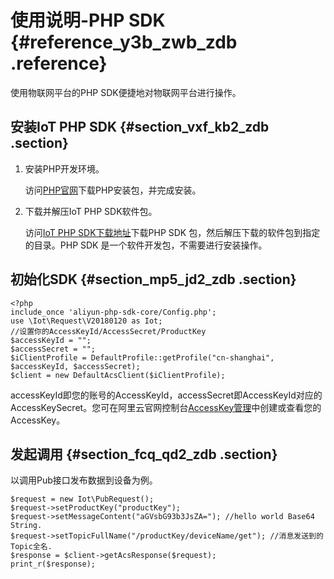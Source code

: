 # 使用说明-PHP SDK {#reference_y3b_zwb_zdb .reference}

使用物联网平台的PHP SDK便捷地对物联网平台进行操作。

## 安装IoT PHP SDK {#section_vxf_kb2_zdb .section}

1.  安装PHP开发环境。

    访问[PHP官网](http://www.php.net/)下载PHP安装包，并完成安装。

2.  下载并解压IoT PHP SDK软件包。

    访问[IoT PHP SDK下载地址](https://github.com/aliyun/aliyun-openapi-php-sdk/tree/master/aliyun-php-sdk-iot)下载PHP SDK 包，然后解压下载的软件包到指定的目录。PHP SDK 是一个软件开发包，不需要进行安装操作。


## 初始化SDK {#section_mp5_jd2_zdb .section}

```
<?php
include_once 'aliyun-php-sdk-core/Config.php';
use \Iot\Request\V20180120 as Iot;
//设置你的AccessKeyId/AccessSecret/ProductKey
$accessKeyId = "";
$accessSecret = "";
$iClientProfile = DefaultProfile::getProfile("cn-shanghai", $accessKeyId, $accessSecret);
$client = new DefaultAcsClient($iClientProfile);
```

accessKeyId即您的账号的AccessKeyId，accessSecret即AccessKeyId对应的AccessKeySecret。您可在阿里云官网控制台[AccessKey管理](https://ak-console.aliyun.com)中创建或查看您的AccessKey。

## 发起调用 {#section_fcq_qd2_zdb .section}

以调用Pub接口发布数据到设备为例。

```
$request = new Iot\PubRequest();
$request->setProductKey("productKey");
$request->setMessageContent("aGVsbG93b3JsZA="); //hello world Base64 String.
$request->setTopicFullName("/productKey/deviceName/get"); //消息发送到的Topic全名.
$response = $client->getAcsResponse($request);
print_r($response);
```


